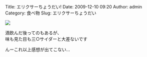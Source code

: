 Title: エリクサーちょうだい!
Date: 2009-12-10 09:20
Author: admin
Category: 食べ物
Slug: エリクサーちょうだい

<span
class="mt-enclosure mt-enclosure-image">[![](http://ca54makske.com/blog/files/20091210092003_101_thumb.jpg)](http://ca54makske.com/blog/files/20091210092003_101.jpg)</span>  
  

酒飲んだ後ってのもあるが、  
味も見た目も三○サイダーと大差ないです

んーこれ以上感想が出てこない…
